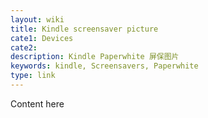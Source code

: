 ```yaml
---
layout: wiki
title: Kindle screensaver picture
cate1: Devices
cate2:
description: Kindle Paperwhite 屏保图片
keywords: kindle, Screensavers, Paperwhite
type: link
---
```


Content here
